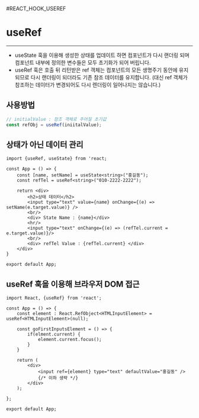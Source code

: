 
#REACT_HOOK_USEREF

# useRef
---
- useState 훅을 이용해 생성한 상태를 업데이트 하면 컴포넌트가 다시 랜더링 되며 컴포넌트 내부에 정의한 변수들은 모두 초기화가 되어 버립니다.
- useRef 훅은 호출 뒤 리턴받은 ref 객체는 컴포넌트의 모든 생명주기 동안에 유지 되므로 다시 랜더링이 되더라도 기존 참조 데이터를 유지합니다.  (대신 ref 객체가 참조하는 데이터가 변경되어도 다시 렌더링이 일어나지는 않습니다.)

## 사용방법

```ts
// initialValue : 참조 객체로 주어질 초기값
const refObj = useRef(iniitalValue);
```

## 상태가 아닌 데이터 관리

```tsx
import {useRef, useState} from 'react;

const App = () => {
	const [name, setName] = useState<string>("홍길동");
	const refTel = useRef<string>("010-2222-2222");

	return <div>
		<h2>상태 데이터</h2>
		<input type="text" value={name} onChange={(e) => setName(e.target.value)} />
		<br/>
		<div> State Name : {name}</div>
		<hr/>
		<input type="text" onChange={(e) => (refTel.current = e.target.value)}/>
		<br/>
		<div> refTel Value : {refTel.current} </div>
	</div>
}

export default App;
```

## useRef 훅을 이용해 브라우저 DOM 접근

```tsx
import React, {useRef} from 'react';

const App = () => {
	const element : React.RefObject<HTMLInputElement> = useRef<HTMLInputElement>(null);

	const goFirstInputsElement = () => {
		if(elment.current) {
			element.current.focus();
		}
	}
	
	return (
		<div>
			<input ref={element} type="text" defaultValue="홍길동" />
			{/* 이하 생략 */}
		</div>
	);
	
};

export default App;
```

